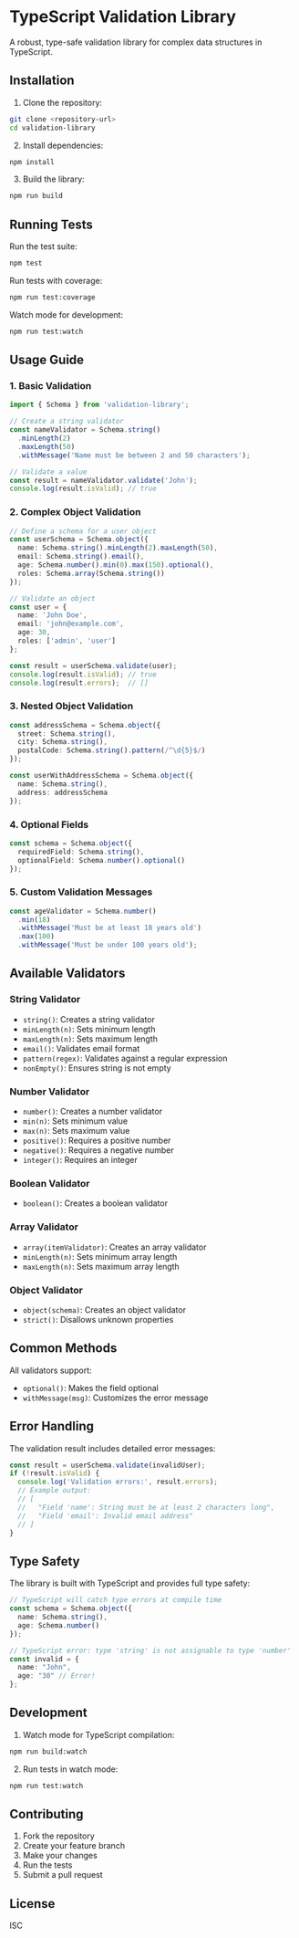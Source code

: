 # TypeScript Validation Library

A robust, type-safe validation library for complex data structures in TypeScript.

## Installation

1. Clone the repository:
```bash
git clone <repository-url>
cd validation-library
```

2. Install dependencies:
```bash
npm install
```

3. Build the library:
```bash
npm run build
```

## Running Tests

Run the test suite:
```bash
npm test
```

Run tests with coverage:
```bash
npm run test:coverage
```

Watch mode for development:
```bash
npm run test:watch
```

## Usage Guide

### 1. Basic Validation

```typescript
import { Schema } from 'validation-library';

// Create a string validator
const nameValidator = Schema.string()
  .minLength(2)
  .maxLength(50)
  .withMessage('Name must be between 2 and 50 characters');

// Validate a value
const result = nameValidator.validate('John');
console.log(result.isValid); // true
```

### 2. Complex Object Validation

```typescript
// Define a schema for a user object
const userSchema = Schema.object({
  name: Schema.string().minLength(2).maxLength(50),
  email: Schema.string().email(),
  age: Schema.number().min(0).max(150).optional(),
  roles: Schema.array(Schema.string())
});

// Validate an object
const user = {
  name: 'John Doe',
  email: 'john@example.com',
  age: 30,
  roles: ['admin', 'user']
};

const result = userSchema.validate(user);
console.log(result.isValid); // true
console.log(result.errors);  // []
```

### 3. Nested Object Validation

```typescript
const addressSchema = Schema.object({
  street: Schema.string(),
  city: Schema.string(),
  postalCode: Schema.string().pattern(/^\d{5}$/)
});

const userWithAddressSchema = Schema.object({
  name: Schema.string(),
  address: addressSchema
});
```

### 4. Optional Fields

```typescript
const schema = Schema.object({
  requiredField: Schema.string(),
  optionalField: Schema.number().optional()
});
```

### 5. Custom Validation Messages

```typescript
const ageValidator = Schema.number()
  .min(18)
  .withMessage('Must be at least 18 years old')
  .max(100)
  .withMessage('Must be under 100 years old');
```

## Available Validators

### String Validator
- `string()`: Creates a string validator
- `minLength(n)`: Sets minimum length
- `maxLength(n)`: Sets maximum length
- `email()`: Validates email format
- `pattern(regex)`: Validates against a regular expression
- `nonEmpty()`: Ensures string is not empty

### Number Validator
- `number()`: Creates a number validator
- `min(n)`: Sets minimum value
- `max(n)`: Sets maximum value
- `positive()`: Requires a positive number
- `negative()`: Requires a negative number
- `integer()`: Requires an integer

### Boolean Validator
- `boolean()`: Creates a boolean validator

### Array Validator
- `array(itemValidator)`: Creates an array validator
- `minLength(n)`: Sets minimum array length
- `maxLength(n)`: Sets maximum array length

### Object Validator
- `object(schema)`: Creates an object validator
- `strict()`: Disallows unknown properties

## Common Methods
All validators support:
- `optional()`: Makes the field optional
- `withMessage(msg)`: Customizes the error message

## Error Handling

The validation result includes detailed error messages:
```typescript
const result = userSchema.validate(invalidUser);
if (!result.isValid) {
  console.log('Validation errors:', result.errors);
  // Example output:
  // [
  //   "Field 'name': String must be at least 2 characters long",
  //   "Field 'email': Invalid email address"
  // ]
}
```

## Type Safety

The library is built with TypeScript and provides full type safety:
```typescript
// TypeScript will catch type errors at compile time
const schema = Schema.object({
  name: Schema.string(),
  age: Schema.number()
});

// TypeScript error: type 'string' is not assignable to type 'number'
const invalid = {
  name: "John",
  age: "30" // Error!
};
```

## Development

1. Watch mode for TypeScript compilation:
```bash
npm run build:watch
```

2. Run tests in watch mode:
```bash
npm run test:watch
```

## Contributing

1. Fork the repository
2. Create your feature branch
3. Make your changes
4. Run the tests
5. Submit a pull request

## License

ISC 
